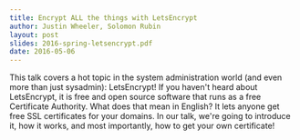 ```yaml
---
title: Encrypt ALL the things with LetsEncrypt
author: Justin Wheeler, Solomon Rubin
layout: post
slides: 2016-spring-letsencrypt.pdf
date: 2016-05-06
---
```


This talk covers a hot topic in the system administration world (and even more than just sysadmin): LetsEncrypt! If you haven't heard about LetsEncrypt, it is free and open source software that runs as a free Certificate Authority. What does that mean in English? It lets anyone get free SSL certificates for your domains. In our talk, we're going to introduce it, how it works, and most importantly, how to get your own certificate!

